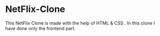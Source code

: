 # NetFlix-Clone
This NetFlix Clone is made with the help of  HTML &amp; CSS . In this clone I have done only the frontend part.
